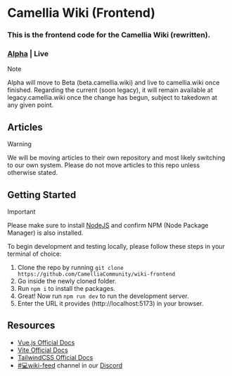 # Camellia Wiki (Frontend)
### This is the frontend code for the Camellia Wiki (rewritten).

### [Alpha](https://alpha.camellia.wiki) | Live

> [!NOTE]
> Alpha will move to Beta (beta.camellia.wiki) and live to camellia.wiki once finished.
> Regarding the current (soon legacy), it will remain available at legacy.camellia.wiki once the change has begun, subject to takedown at any given point.


## Articles

> [!WARNING]
> We will be moving articles to their own repository and most likely switching to our own system.
> Please do not move articles to this repo unless otherwise stated.


## Getting Started

> [!IMPORTANT]
> Please make sure to install [NodeJS](https://nodejs.org) and confirm NPM (Node Package Manager) is also installed.

To begin development and testing locally, please follow these steps in your terminal of choice:
1. Clone the repo by running `git clone https://github.com/CamelliaCommunity/wiki-frontend`
2. Go inside the newly cloned folder.
3. Run `npm i` to install the packages.
4. Great! Now run `npm run dev` to run the development server.
5. Enter the URL it provides (http://localhost:5173) in your browser.


## Resources

- [Vue.js Official Docs](https://vuejs.org/guide/)
- [Vite Official Docs](https://vitejs.dev/guide/)
- [TailwindCSS Official Docs](https://tailwindcss.com/docs/)
- [#💻wiki-feed](https://discord.com/channels/435720333786480641/1174624963584610334) channel in our [Discord](https://discord.gg/camellia)
